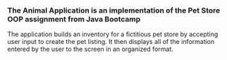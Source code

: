 ### The Animal Application is an implementation of the Pet Store OOP assignment from Java Bootcamp

The application builds an inventory for a fictitious pet store by accepting user input to create the pet listing. It then displays all of the information entered by the user to the screen in an organized format.
